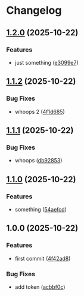 # Changelog

## [1.2.0](https://github.com/a-xmd/release-please-demo/compare/v1.1.2...v1.2.0) (2025-10-22)


### Features

* just something ([e3099e7](https://github.com/a-xmd/release-please-demo/commit/e3099e71ecaaf5e2c91fe067716bd2511e65c23d))

## [1.1.2](https://github.com/a-xmd/release-please-demo/compare/v1.1.1...v1.1.2) (2025-10-22)


### Bug Fixes

* whoops 2 ([4f1d685](https://github.com/a-xmd/release-please-demo/commit/4f1d685c9038c695583eb04f93da751379a38261))

## [1.1.1](https://github.com/a-xmd/release-please-demo/compare/v1.1.0...v1.1.1) (2025-10-22)


### Bug Fixes

* whoops ([db92853](https://github.com/a-xmd/release-please-demo/commit/db928535054772b84a3f9dc0feaf5889379a32fa))

## [1.1.0](https://github.com/a-xmd/release-please-demo/compare/v1.0.0...v1.1.0) (2025-10-22)


### Features

* something ([54aefcd](https://github.com/a-xmd/release-please-demo/commit/54aefcdb27917382a6cdd7348daba36969b86dec))

## 1.0.0 (2025-10-22)


### Features

* first commit ([4f42ad8](https://github.com/a-xmd/release-please-demo/commit/4f42ad81d7b0b5ca244495c2cca1f015e6796ece))


### Bug Fixes

* add token ([acbbf0c](https://github.com/a-xmd/release-please-demo/commit/acbbf0c0966e7f0c9f7bd765249218c915c36dc5))
